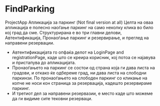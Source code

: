 # FindParking
ProjectApp
                                                  Апликација за паркинг
                                               (Not final version at all)
Целта на оваа апликација е полесно наоѓање паркинг  на само неколку клика во било кој град да сме.
Структурирана е во три главни делови, Автентификација, Пронаоѓање паркинг и резервирање, и преглед на направени резервации.
 - Автентификацијата го опфаќа делот на LoginPage and registrationPage, каде што се креира корисник, кој потоа се најавува и пристапува до апликацијата.
 - Пронаоѓањето на паркинг се состои од страна која ги дава листа на градови, и откако ќе одбереме град, ни дава листа на слободни паркинзи.
 По пронаоѓањето на слободен паркинг со кликање на копче не носи кон страница за резервација, кадешто резервираме паркинг.
 - И третиот дел за направени резервазии, е место каде што можеме да ги видиме сите тековни резерваци.
